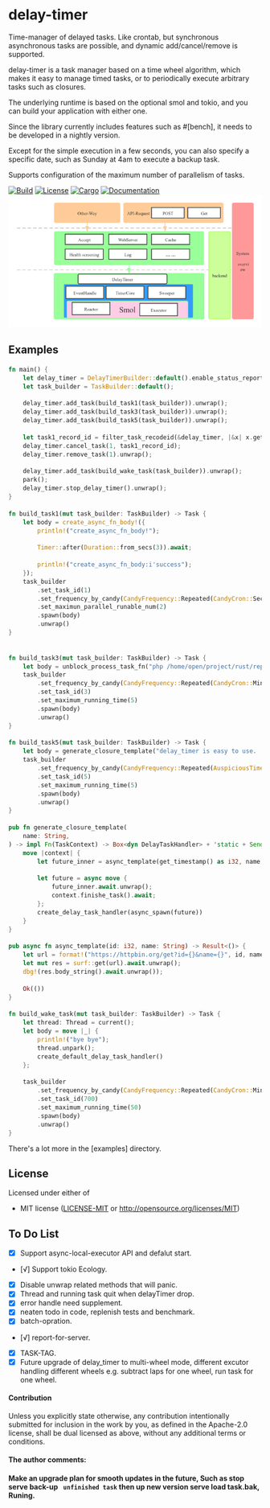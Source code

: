 # delay-timer
Time-manager of delayed tasks. Like crontab, but synchronous asynchronous tasks are possible, and dynamic add/cancel/remove is supported.

delay-timer is a task manager based on a time wheel algorithm, which makes it easy to manage timed tasks, or to periodically execute arbitrary tasks such as closures.

The underlying runtime is based on the optional smol and tokio, and you can build your application with either one.

Since the library currently includes features such as #[bench], it needs to be developed in a nightly version.

Except for the simple execution in a few seconds, you can also specify a specific date, 
such as Sunday at 4am to execute a backup task.

Supports configuration of the maximum number of parallelism of tasks.

[![Build](https://github.com/BinChengZhao/delay-timer/workflows/Build%20and%20test/badge.svg)](
https://github.com/BinChengZhao/delay-timer/actions)
[![License](https://img.shields.io/badge/license-MIT%2FApache--2.0-blue.svg)](
https://github.com/BinChengZhao/delay-timer)
[![Cargo](https://img.shields.io/crates/v/delay_timer.svg)](
https://crates.io/BinChengZhao/delay_timer)
[![Documentation](https://docs.rs/delay_timer/badge.svg)](
https://docs.rs/delay_timer)
![image](https://github.com/BinChengZhao/delay-timer/blob/master/structural_drawing/DelayTImer.png)
## Examples


``` rust
fn main() {
    let delay_timer = DelayTimerBuilder::default().enable_status_report().build();
    let task_builder = TaskBuilder::default();

    delay_timer.add_task(build_task1(task_builder)).unwrap();
    delay_timer.add_task(build_task3(task_builder)).unwrap();
    delay_timer.add_task(build_task5(task_builder)).unwrap();

    let task1_record_id = filter_task_recodeid(&delay_timer, |&x| x.get_task_id() == 1).unwrap();
    delay_timer.cancel_task(1, task1_record_id);
    delay_timer.remove_task(1).unwrap();

    delay_timer.add_task(build_wake_task(task_builder)).unwrap();
    park();
    delay_timer.stop_delay_timer().unwrap();
}

fn build_task1(mut task_builder: TaskBuilder) -> Task {
    let body = create_async_fn_body!({
        println!("create_async_fn_body!");

        Timer::after(Duration::from_secs(3)).await;

        println!("create_async_fn_body:i'success");
    });
    task_builder
        .set_task_id(1)
        .set_frequency_by_candy(CandyFrequency::Repeated(CandyCron::Secondly))
        .set_maximun_parallel_runable_num(2)
        .spawn(body)
        .unwrap()
}


fn build_task3(mut task_builder: TaskBuilder) -> Task {
    let body = unblock_process_task_fn("php /home/open/project/rust/repo/myself/delay_timer/examples/try_spawn.php >> ./try_spawn.txt".into());
    task_builder
        .set_frequency_by_candy(CandyFrequency::Repeated(CandyCron::Minutely))
        .set_task_id(3)
        .set_maximum_running_time(5)
        .spawn(body)
        .unwrap()
}

fn build_task5(mut task_builder: TaskBuilder) -> Task {
    let body = generate_closure_template("delay_timer is easy to use. .".into());
    task_builder
        .set_frequency_by_candy(CandyFrequency::Repeated(AuspiciousTime::LoveTime))
        .set_task_id(5)
        .set_maximum_running_time(5)
        .spawn(body)
        .unwrap()
}

pub fn generate_closure_template(
    name: String,
) -> impl Fn(TaskContext) -> Box<dyn DelayTaskHandler> + 'static + Send + Sync {
    move |context| {
        let future_inner = async_template(get_timestamp() as i32, name.clone());

        let future = async move {
            future_inner.await.unwrap();
            context.finishe_task().await;
        };
        create_delay_task_handler(async_spawn(future))
    }
}

pub async fn async_template(id: i32, name: String) -> Result<()> {
    let url = format!("https://httpbin.org/get?id={}&name={}", id, name);
    let mut res = surf::get(url).await.unwrap();
    dbg!(res.body_string().await.unwrap());

    Ok(())
}

fn build_wake_task(mut task_builder: TaskBuilder) -> Task {
    let thread: Thread = current();
    let body = move |_| {
        println!("bye bye");
        thread.unpark();
        create_default_delay_task_handler()
    };

    task_builder
        .set_frequency_by_candy(CandyFrequency::Repeated(CandyCron::Minutely))
        .set_task_id(700)
        .set_maximum_running_time(50)
        .spawn(body)
        .unwrap()
}
```

There's a lot more in the [examples] directory.


## License

Licensed under either of

 * MIT license ([LICENSE-MIT](LICENSE-MIT) or http://opensource.org/licenses/MIT)


## To Do List
- [x] Support async-local-executor API and defalut start.
- [√] Support tokio Ecology.
- [x] Disable unwrap related methods that will panic.
- [x] Thread and running task quit when delayTimer drop.
- [x] error handle need supplement.
- [x] neaten todo in code, replenish tests and benchmark.
- [x] batch-opration.
- [√] report-for-server.
- [x] TASK-TAG.
- [x] Future upgrade of delay_timer to multi-wheel mode, different excutor handling different wheels e.g. subtract laps for one wheel, run task for one wheel.

#### Contribution

Unless you explicitly state otherwise, any contribution intentionally submitted
for inclusion in the work by you, as defined in the Apache-2.0 license, shall be
dual licensed as above, without any additional terms or conditions.


#### The author comments:

#### Make an upgrade plan for smooth updates in the future, Such as stop serve  back-up ` unfinished task`  then up new version serve load task.bak, Runing.
